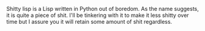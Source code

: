 Shitty lisp is a Lisp written in Python out of boredom. As the name suggests, it is quite a piece of shit. I'll be
tinkering with it to make it less shitty over time but I assure you it will retain some amount of shit regardless.
